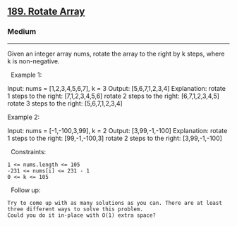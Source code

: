<h2><a href="https://leetcode.com/problems/rotate-array/">189. Rotate Array</a></h2><h3>Medium</h3><hr>Given an integer array nums, rotate the array to the right by k steps, where k is non-negative.

 
Example 1:

Input: nums = [1,2,3,4,5,6,7], k = 3
Output: [5,6,7,1,2,3,4]
Explanation:
rotate 1 steps to the right: [7,1,2,3,4,5,6]
rotate 2 steps to the right: [6,7,1,2,3,4,5]
rotate 3 steps to the right: [5,6,7,1,2,3,4]


Example 2:

Input: nums = [-1,-100,3,99], k = 2
Output: [3,99,-1,-100]
Explanation: 
rotate 1 steps to the right: [99,-1,-100,3]
rotate 2 steps to the right: [3,99,-1,-100]


 
Constraints:


	1 <= nums.length <= 105
	-231 <= nums[i] <= 231 - 1
	0 <= k <= 105


 
Follow up:


	Try to come up with as many solutions as you can. There are at least three different ways to solve this problem.
	Could you do it in-place with O(1) extra space?

